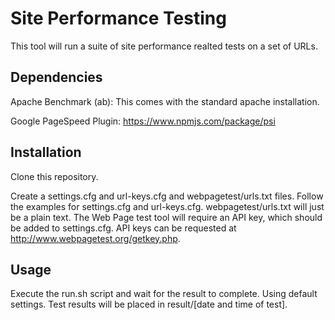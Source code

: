 # Site Performance Testing

This tool will run a suite of site performance realted tests on a set of URLs.


## Dependencies

Apache Benchmark (ab): This comes with the standard apache installation.

Google PageSpeed Plugin: https://www.npmjs.com/package/psi

## Installation

Clone this repository.

Create a settings.cfg and url-keys.cfg and webpagetest/urls.txt files. Follow the examples for settings.cfg and
url-keys.cfg. webpagetest/urls.txt will just be a plain text. The Web Page test tool will require an API key, which
should be added to settings.cfg. API keys can be requested at http://www.webpagetest.org/getkey.php.

## Usage

Execute the run.sh script and wait for the result to complete. Using default settings. Test results will be placed in
result/[date and time of test]. 